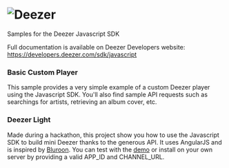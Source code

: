 ![Deezer](https://cdn-files.deezer.com/img/press/new_logo_white.jpg "Deezer")
=============


Samples for the Deezer Javascript SDK

Full documentation is available on Deezer Developers website: https://developers.deezer.com/sdk/javascript

###  Basic Custom Player
This sample provides a very simple example of a custom Deezer player using the Javascript SDK.
You'll also find sample API requests such as searchings for artists, retrieving an album cover, etc.

###  Deezer Light
Made during a hackathon, this project show you how to use the Javascript SDK to build mini Deezer
thanks to the generous API. It uses AngularJS and is inspired by [Bluroon](https://goo.gl/PVfSQB).
You can test with the [demo](https://vladimir.sh/playground/deezer_light) or install on your own server by providing a valid APP_ID and CHANNEL_URL.